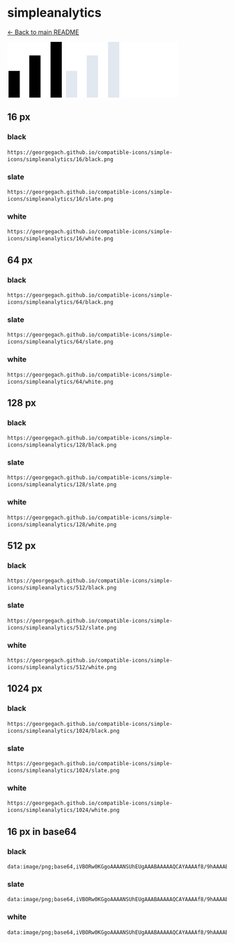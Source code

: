 # simpleanalytics

[← Back to main README](../../README.md)


<img src="./128/black.png" width="128" alt="simpleanalytics black icon" />
<img src="./128/slate.png" width="128" alt="simpleanalytics slate icon" />
<img src="./128/white.png" width="128" alt="simpleanalytics white icon" />

## 16 px

### black
```
https://georgegach.github.io/compatible-icons/simple-icons/simpleanalytics/16/black.png
```

### slate
```
https://georgegach.github.io/compatible-icons/simple-icons/simpleanalytics/16/slate.png
```

### white
```
https://georgegach.github.io/compatible-icons/simple-icons/simpleanalytics/16/white.png
```

## 64 px

### black
```
https://georgegach.github.io/compatible-icons/simple-icons/simpleanalytics/64/black.png
```

### slate
```
https://georgegach.github.io/compatible-icons/simple-icons/simpleanalytics/64/slate.png
```

### white
```
https://georgegach.github.io/compatible-icons/simple-icons/simpleanalytics/64/white.png
```

## 128 px

### black
```
https://georgegach.github.io/compatible-icons/simple-icons/simpleanalytics/128/black.png
```

### slate
```
https://georgegach.github.io/compatible-icons/simple-icons/simpleanalytics/128/slate.png
```

### white
```
https://georgegach.github.io/compatible-icons/simple-icons/simpleanalytics/128/white.png
```

## 512 px

### black
```
https://georgegach.github.io/compatible-icons/simple-icons/simpleanalytics/512/black.png
```

### slate
```
https://georgegach.github.io/compatible-icons/simple-icons/simpleanalytics/512/slate.png
```

### white
```
https://georgegach.github.io/compatible-icons/simple-icons/simpleanalytics/512/white.png
```

## 1024 px

### black
```
https://georgegach.github.io/compatible-icons/simple-icons/simpleanalytics/1024/black.png
```

### slate
```
https://georgegach.github.io/compatible-icons/simple-icons/simpleanalytics/1024/slate.png
```

### white
```
https://georgegach.github.io/compatible-icons/simple-icons/simpleanalytics/1024/white.png
```

## 16 px in base64

### black
```
data:image/png;base64,iVBORw0KGgoAAAANSUhEUgAAABAAAAAQCAYAAAAf8/9hAAAABmJLR0QA/wD/AP+gvaeTAAAAbklEQVQ4je3QMQ6CQBAF0CeCia0dLeewsuIgltzAO1HAEfZGegBtprGAsEth409+MslMXjHkZ8Q7mqoC4Cu7gXpld8E55heeucCEDkfMuOcCDdqYT0tHv39ihQdSdCgBelyjtxJgV/7AOnDYAnwAWdsLFomQXMMAAAAASUVORK5CYII=
```

### slate
```
data:image/png;base64,iVBORw0KGgoAAAANSUhEUgAAABAAAAAQCAYAAAAf8/9hAAAABmJLR0QA/wD/AP+gvaeTAAAApUlEQVQ4jd2QMQ6CUBBE36BfQ2UiFYWNibegsqL1Dt7Ca3gJGwu9gieBRjrUxkTD2hmiYvzQOdVmZ/KyO8JTWVFuMRYASIfAFwBgtbkVoK5+k5HnpzHhLQS4SpdZFJ29AJVjp7ubGtYbBuyBpRdAmANiATINmnKdO+heYnYsV0gpgCo2k3i09rtASjFLMEsssLnvBc8X7FvqF0Bb/RNAr469rz5lH0+/JMfLKechAAAAAElFTkSuQmCC
```

### white
```
data:image/png;base64,iVBORw0KGgoAAAANSUhEUgAAABAAAAAQCAYAAAAf8/9hAAAABmJLR0QA/wD/AP+gvaeTAAAAdElEQVQ4je2QuwmAQBAF584PmJqZWoeRkYUY2oE9GWgJ15EW8EwOBEHxvMDEgQe77DIsC4FImnTgbKjgTLQgvRpIKoHCt5sxZg0SADNQAwmwAH2oIAMqX+dXS98/0UoaJTmf4c0FHdD4tG8EUfyCe4F5ItgB0Swl/id0XSIAAAAASUVORK5CYII=
```


